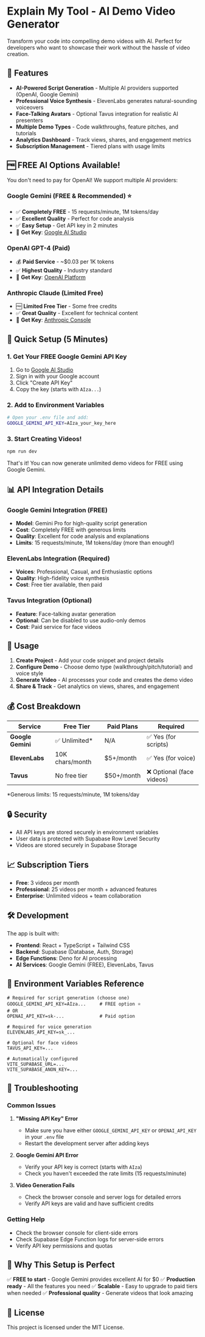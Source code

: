# Explain My Tool - AI Demo Video Generator

Transform your code into compelling demo videos with AI. Perfect for developers who want to showcase their work without the hassle of video creation.

## 🚀 Features

- **AI-Powered Script Generation** - Multiple AI providers supported (OpenAI, Google Gemini)
- **Professional Voice Synthesis** - ElevenLabs generates natural-sounding voiceovers
- **Face-Talking Avatars** - Optional Tavus integration for realistic AI presenters
- **Multiple Demo Types** - Code walkthroughs, feature pitches, and tutorials
- **Analytics Dashboard** - Track views, shares, and engagement metrics
- **Subscription Management** - Tiered plans with usage limits

## 🆓 **FREE AI Options Available!**

You don't need to pay for OpenAI! We support multiple AI providers:

### **Google Gemini (FREE & Recommended) ⭐**
- ✅ **Completely FREE** - 15 requests/minute, 1M tokens/day
- ✅ **Excellent Quality** - Perfect for code analysis
- ✅ **Easy Setup** - Get API key in 2 minutes
- 🔗 **Get Key**: [Google AI Studio](https://makersuite.google.com/app/apikey)

### **OpenAI GPT-4 (Paid)**
- 💰 **Paid Service** - ~$0.03 per 1K tokens
- ✅ **Highest Quality** - Industry standard
- 🔗 **Get Key**: [OpenAI Platform](https://platform.openai.com/api-keys)

### **Anthropic Claude (Limited Free)**
- 🆓 **Limited Free Tier** - Some free credits
- ✅ **Great Quality** - Excellent for technical content
- 🔗 **Get Key**: [Anthropic Console](https://console.anthropic.com/)

## 🔧 Quick Setup (5 Minutes)

### 1. Get Your FREE Google Gemini API Key
1. Go to [Google AI Studio](https://makersuite.google.com/app/apikey)
2. Sign in with your Google account
3. Click "Create API Key"
4. Copy the key (starts with `AIza...`)

### 2. Add to Environment Variables
```bash
# Open your .env file and add:
GOOGLE_GEMINI_API_KEY=AIza_your_key_here
```

### 3. Start Creating Videos!
```bash
npm run dev
```

That's it! You can now generate unlimited demo videos for FREE using Google Gemini.

## 📊 API Integration Details

### Google Gemini Integration (FREE)
- **Model**: Gemini Pro for high-quality script generation
- **Cost**: Completely FREE with generous limits
- **Quality**: Excellent for code analysis and explanations
- **Limits**: 15 requests/minute, 1M tokens/day (more than enough!)

### ElevenLabs Integration (Required)
- **Voices**: Professional, Casual, and Enthusiastic options
- **Quality**: High-fidelity voice synthesis
- **Cost**: Free tier available, then paid

### Tavus Integration (Optional)
- **Feature**: Face-talking avatar generation
- **Optional**: Can be disabled to use audio-only demos
- **Cost**: Paid service for face videos

## 🎯 Usage

1. **Create Project** - Add your code snippet and project details
2. **Configure Demo** - Choose demo type (walkthrough/pitch/tutorial) and voice style
3. **Generate Video** - AI processes your code and creates the demo video
4. **Share & Track** - Get analytics on views, shares, and engagement

## 💰 Cost Breakdown

| Service | Free Tier | Paid Plans | Required |
|---------|-----------|------------|----------|
| **Google Gemini** | ✅ Unlimited* | N/A | ✅ Yes (for scripts) |
| **ElevenLabs** | 10K chars/month | $5+/month | ✅ Yes (for voice) |
| **Tavus** | No free tier | $50+/month | ❌ Optional (face videos) |

*Generous limits: 15 requests/minute, 1M tokens/day

## 🔒 Security

- All API keys are stored securely in environment variables
- User data is protected with Supabase Row Level Security
- Videos are stored securely in Supabase Storage

## 📈 Subscription Tiers

- **Free**: 3 videos per month
- **Professional**: 25 videos per month + advanced features
- **Enterprise**: Unlimited videos + team collaboration

## 🛠️ Development

The app is built with:
- **Frontend**: React + TypeScript + Tailwind CSS
- **Backend**: Supabase (Database, Auth, Storage)
- **Edge Functions**: Deno for AI processing
- **AI Services**: Google Gemini (FREE), ElevenLabs, Tavus

## 📝 Environment Variables Reference

```env
# Required for script generation (choose one)
GOOGLE_GEMINI_API_KEY=AIza...     # FREE option ⭐
# OR
OPENAI_API_KEY=sk-...             # Paid option

# Required for voice generation
ELEVENLABS_API_KEY=sk_...

# Optional for face videos
TAVUS_API_KEY=...

# Automatically configured
VITE_SUPABASE_URL=...
VITE_SUPABASE_ANON_KEY=...
```

## 🚨 Troubleshooting

### Common Issues

1. **"Missing API Key" Error**
   - Make sure you have either `GOOGLE_GEMINI_API_KEY` or `OPENAI_API_KEY` in your `.env` file
   - Restart the development server after adding keys

2. **Google Gemini API Error**
   - Verify your API key is correct (starts with `AIza`)
   - Check you haven't exceeded the rate limits (15 requests/minute)

3. **Video Generation Fails**
   - Check the browser console and server logs for detailed errors
   - Verify API keys are valid and have sufficient credits

### Getting Help

- Check the browser console for client-side errors
- Check Supabase Edge Function logs for server-side errors
- Verify API key permissions and quotas

## 🎉 Why This Setup is Perfect

✅ **FREE to start** - Google Gemini provides excellent AI for $0
✅ **Production ready** - All the features you need
✅ **Scalable** - Easy to upgrade to paid tiers when needed
✅ **Professional quality** - Generate videos that look amazing

## 📄 License

This project is licensed under the MIT License.